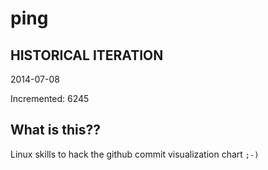 # ping

## HISTORICAL ITERATION
2014-07-08

Incremented: 6245

## What is this?? 
Linux skills to hack the github commit visualization chart `;-)`
